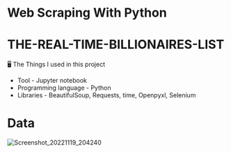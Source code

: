 # Web Scraping With Python

# THE-REAL-TIME-BILLIONAIRES-LIST

🖥️ The Things I used in this project
- Tool - Jupyter notebook
- Programming language - Python
- Libraries - BeautifulSoup, Requests, time, Openpyxl, Selenium

# Data 
![Screenshot_20221119_204240](https://user-images.githubusercontent.com/118610214/202857706-8d3b1dc2-4a76-48e6-8e5f-bcbfd7943415.png)
